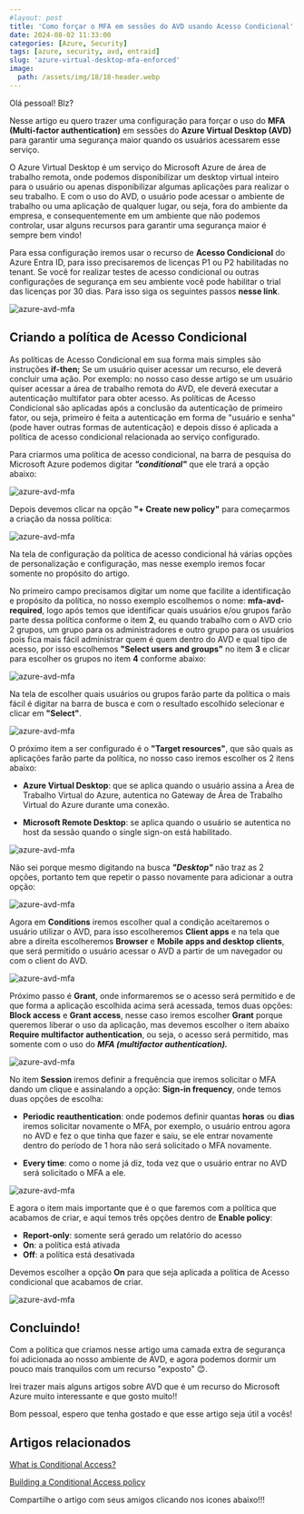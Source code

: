 ```yaml
---
#layout: post
title: 'Como forçar o MFA em sessões do AVD usando Acesso Condicional' 
date: 2024-08-02 11:33:00
categories: [Azure, Security]
tags: [azure, security, avd, entraid]
slug: 'azure-virtual-desktop-mfa-enforced'
image:
  path: /assets/img/18/18-header.webp
---
```


Olá pessoal! Blz?

Nesse artigo eu quero trazer uma configuração para forçar o uso do **MFA (Multi-factor authentication)** em sessões do **Azure Virtual Desktop (AVD)** para garantir uma segurança maior quando os usuários acessarem esse serviço.

O Azure Virtual Desktop é um serviço do Microsoft Azure de área de trabalho remota, onde podemos disponibilizar um desktop virtual inteiro para o usuário ou apenas disponibilizar algumas aplicações para realizar o seu trabalho. E com o uso do AVD, o usuário pode acessar o ambiente de trabalho ou uma aplicação de qualquer lugar, ou seja, fora do ambiente da empresa, e consequentemente em um ambiente que não podemos controlar, usar alguns recursos para garantir uma segurança maior é sempre bem vindo!

Para essa configuração iremos usar o recurso de **Acesso Condicional** do Azure Entra ID, para isso precisaremos de licenças P1 ou P2 habilitadas no tenant. Se você for realizar testes de acesso condicional ou outras configurações de segurança em seu ambiente você pode habilitar o trial das licenças por 30 dias. Para isso siga os seguintes passos **nesse link**.

![azure-avd-mfa](/assets/img/18/18-thumbnail.png)

## Criando a política de Acesso Condicional

As políticas de Acesso Condicional em sua forma mais simples são instruções **if-then;** Se um usuário quiser acessar um recurso, ele deverá concluir uma ação. Por exemplo: no nosso caso desse artigo se um usuário quiser acessar a área de trabalho remota do AVD, ele deverá executar a autenticação multifator para obter acesso. As políticas de Acesso Condicional são aplicadas após a conclusão da autenticação de primeiro fator, ou seja, primeiro é feita a autenticação em forma de "usuário e senha" (pode haver outras formas de autenticação) e depois disso é aplicada a política de acesso condicional relacionada ao serviço configurado.

Para criarmos uma política de acesso condicional, na barra de pesquisa do Microsoft Azure podemos digitar ***"conditional"*** que ele trará a opção abaixo:

![azure-avd-mfa](/assets/img/18/01.png)

Depois devemos clicar na opção **"+ Create new policy"** para começarmos a criação da nossa política:

![azure-avd-mfa](/assets/img/18/01a.png)

Na tela de configuração da política de acesso condicional há várias opções de personalização e configuração, mas nesse exemplo iremos focar somente no propósito do artigo.

No primeiro campo precisamos digitar um nome que facilite a identificação e propósito da política, no nosso exemplo escolhemos o nome: **mfa-avd-required**, logo após temos que identificar quais usuários e/ou grupos farão parte dessa política conforme o item **2**, eu quando trabalho com o AVD crio 2 grupos, um grupo para os administradores e outro grupo para os usuários pois fica mais fácil administrar quem é quem dentro do AVD e qual tipo de acesso, por isso escolhemos **"Select users and groups"** no item **3** e clicar para escolher os grupos no item **4** conforme abaixo:

![azure-avd-mfa](/assets/img/18/02.png)

Na tela de escolher quais usuários ou grupos farão parte da política o mais fácil é digitar na barra de busca e com o resultado escolhido selecionar e clicar em **"Select"**.

![azure-avd-mfa](/assets/img/18/03.png)

O próximo item a ser configurado é o **"Target resources"**, que são quais as aplicações farão parte da política, no nosso caso iremos escolher os 2 itens abaixo:

- **Azure Virtual Desktop**: que se aplica quando o usuário assina a Área de Trabalho Virtual do Azure, autentica no Gateway de Área de Trabalho Virtual do Azure durante uma conexão.

- **Microsoft Remote Desktop**: se aplica quando o usuário se autentica no host da sessão quando o single sign-on está habilitado.

![azure-avd-mfa](/assets/img/18/04.png)

Não sei porque mesmo digitando na busca ***"Desktop"*** não traz as 2 opções, portanto tem que repetir o passo novamente para adicionar a outra opção:

![azure-avd-mfa](/assets/img/18/04a.png)

Agora em **Conditions** iremos escolher qual a condição aceitaremos o usuário utilizar o AVD, para isso escolheremos **Client apps** e na tela que abre a direita escolheremos **Browser** e **Mobile apps and desktop clients**, que será permitido o usuário acessar o AVD a partir de um navegador ou com o client do AVD.

![azure-avd-mfa](/assets/img/18/08.png)

Próximo passo é **Grant**, onde informaremos se o acesso será permitido e de que forma a aplicação escolhida acima será acessada, temos duas opções: **Block access** e **Grant access**, nesse caso iremos escolher **Grant** porque queremos liberar o uso da aplicação, mas devemos escolher o item abaixo **Require multifactor authentication**, ou seja, o acesso será permitido, mas somente com o uso do ***MFA (multifactor authentication).***

![azure-avd-mfa](/assets/img/18/05.png)

No item **Session** iremos definir a frequência que iremos solicitar o MFA dando um clique e assinalando a opção: **Sign-in frequency**, onde temos duas opções de escolha:

- **Periodic reauthentication**: onde podemos definir quantas **horas** ou **dias** iremos solicitar novamente o MFA, por exemplo, o usuário entrou agora no AVD e fez o que tinha que fazer e saiu, se ele entrar novamente dentro do período de 1 hora não será solicitado o MFA novamente.

- **Every time**: como o nome já diz, toda vez que o usuário entrar no AVD será solicitado o MFA a ele.

![azure-avd-mfa](/assets/img/18/06.png)

E agora o item mais importante que é o que faremos com a política que acabamos de criar, e aqui temos três opções dentro de **Enable policy**:

- **Report-only**: somente será gerado um relatório do acesso
- **On**: a política está ativada
- **Off**: a política está desativada

Devemos escolher a opção **On** para que seja aplicada a política de Acesso condicional que acabamos de criar.

![azure-avd-mfa](/assets/img/18/07.png)

## Concluindo!

Com a política que criamos nesse artigo uma camada extra de segurança foi adicionada ao nosso ambiente de AVD, e agora podemos dormir um pouco mais tranquilos com um recurso "exposto" 😊.

Irei trazer mais alguns artigos sobre AVD que é um recurso do Microsoft Azure muito interessante e que gosto muito!!

Bom pessoal, espero que tenha gostado e que esse artigo seja útil a vocês!

## Artigos relacionados

<a href="https://learn.microsoft.com/en-us/entra/identity/conditional-access/overview" target="_blank">What is Conditional Access?</a> 

<a href="https://learn.microsoft.com/en-us/entra/identity/conditional-access/concept-conditional-access-policies" target="_blank">Building a Conditional Access policy</a> 


Compartilhe o artigo com seus amigos clicando nos icones abaixo!!!

